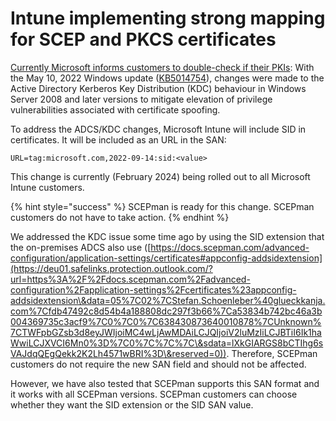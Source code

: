 # Intune implementing strong mapping for SCEP and PKCS certificates

[Currently Microsoft informs customers to double-check if their PKIs](https://techcommunity.microsoft.com/t5/intune-customer-success/support-tip-implementing-strong-mapping-in-microsoft-intune/ba-p/4053376): With the May 10, 2022 Windows update ([KB5014754](https://support.microsoft.com/topic/kb5014754-certificate-based-authentication-changes-on-windows-domain-controllers-ad2c23b0-15d8-4340-a468-4d4f3b188f16)), changes were made to the Active Directory Kerberos Key Distribution (KDC) behaviour in Windows Server 2008 and later versions to mitigate elevation of privilege vulnerabilities associated with certificate spoofing.

To address the ADCS/KDC changes, Microsoft Intune will include SID in certificates. It will be included as an URL in the SAN:

```
URL=tag:microsoft.com,2022-09-14:sid:<value>
```

This change is currently (February 2024) being rolled out to all Microsoft Intune customers.

{% hint style="success" %}
SCEPman is ready for this change. SCEPman customers do not have to take action.
{% endhint %}

We addressed the KDC issue some time ago by using the SID extension that the on-premises ADCS also use ([https://docs.scepman.com/advanced-configuration/application-settings/certificates#appconfig-addsidextension](https://deu01.safelinks.protection.outlook.com/?url=https%3A%2F%2Fdocs.scepman.com%2Fadvanced-configuration%2Fapplication-settings%2Fcertificates%23appconfig-addsidextension\&data=05%7C02%7CStefan.Schoenleber%40glueckkanja.com%7Cfdb47492c8d54b4a188808dc297f3b66%7Ca53834b742bc46a3b004369735c3acf9%7C0%7C0%7C638430873640010878%7CUnknown%7CTWFpbGZsb3d8eyJWIjoiMC4wLjAwMDAiLCJQIjoiV2luMzIiLCJBTiI6Ik1haWwiLCJXVCI6Mn0%3D%7C0%7C%7C%7C\&sdata=lXkGIARGS8bCTIhg6sVAJdqQEgQekk2K2Lh4571wBRI%3D\&reserved=0)). Therefore, SCEPman customers do not require the new SAN field and should not be affected.&#x20;

However, we have also tested that SCEPman supports this SAN format and it works with all SCEPman versions. SCEPman customers can choose whether they want the SID extension or the SID SAN value.
